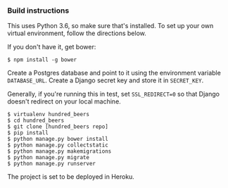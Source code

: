 ### Build instructions

This uses Python 3.6, so make sure that's installed. To set up your own virtual environment, follow the directions below.

If you don't have it, get bower:
```
$ npm install -g bower
```

Create a Postgres database and point to it using the environment variable `DATABASE_URL`. Create a Django secret key and store it in `SECRET_KEY`.

Generally, if you're running this in test, set `SSL_REDIRECT=0` so that Django doesn't redirect on your local machine.

```
$ virtualenv hundred_beers
$ cd hundred_beers
$ git clone [hundred_beers repo]
$ pip install
$ python manage.py bower install
$ python manage.py collectstatic
$ python manage.py makemigrations
$ python manage.py migrate
$ python manage.py runserver
```

The project is set to be deployed in Heroku.
